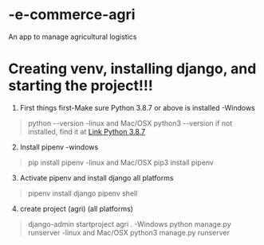 # -e-commerce-agri
 An app to manage agricultural logistics

# Creating venv, installing django, and starting the project!!!
1. First things first-Make sure Python 3.8.7 or above is installed
-Windows
> python --version
-linux and Mac/OSX
> python3 --version
if not installed, find it at [Link Python 3.8.7](https://www.python.org/downloads/release/python-387/)
2. Install pipenv
-windows
> pip install pipenv
-linux and Mac/OSX
> pip3 install pipenv
3. Activate pipenv and install django
all platforms
> pipenv install django
> pipenv shell
4. create project (agri) (all platforms)
> django-admin startproject agri .
-Windows
>python manage.py runserver
-linux and Mac/OSX
>python3 manage.py runserver
